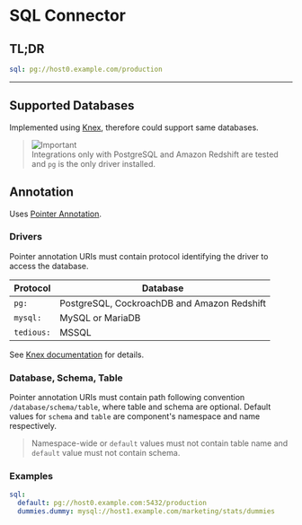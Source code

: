 # SQL Connector

## TL;DR

```yaml
sql: pg://host0.example.com/production
```

---

## Supported Databases

Implemented using [Knex](https://knexjs.org), therefore could support same databases.

> ![Important](https://img.shields.io/badge/Important-red)<br/>
> Integrations only with PostgreSQL and Amazon Redshift are tested and `pg` is the only driver
> installed.

## Annotation

Uses [Pointer Annotation](/libraries/pointer/readme.md#annotation).

### Drivers

Pointer annotation URIs must contain protocol identifying the driver to access the database.

| Protocol     | Database                                    |
|--------------|---------------------------------------------|
| `pg:`        | PostgreSQL, CockroachDB and Amazon Redshift |
| `mysql:`     | MySQL or MariaDB                            |
| `tedious:`   | MSSQL                                       |

See [Knex documentation](https://knexjs.org/guide/) for details.

### Database, Schema, Table

Pointer annotation URIs must contain path following convention `/database/schema/table`, where table
and schema are optional. Default values for `schema` and `table` are component's namespace and name
respectively.

> Namespace-wide or `default` values must not contain table name and `default` value must not
> contain schema.

### Examples

```yaml
sql:
  default: pg://host0.example.com:5432/production
  dummies.dummy: mysql://host1.example.com/marketing/stats/dummies
```
